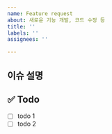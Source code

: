 ```yaml
---
name: Feature request
about: 새로운 기능 개발, 코드 수정 등
title: ''
labels: ''
assignees: ''

---
```


## 이슈 설명
<!-- 어떤 이슈인지 적어주세요 -->


## ✅ Todo 
<!-- 해야 할 일들을 적어주세요. -->
- [ ] todo 1
- [ ] todo 2